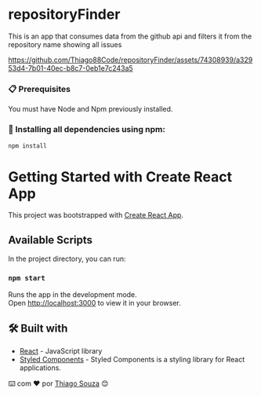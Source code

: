 # repositoryFinder
This is an app that consumes data from the github api and filters it from the repository name showing all issues

https://github.com/Thiago88Code/repositoryFinder/assets/74308939/a32953d4-7b01-40ec-b8c7-0eb1e7c243a5


### 📋 Prerequisites

You must have Node and Npm previously installed.

### 🔧 Installing all dependencies using npm:

```
npm install 
```

# Getting Started with Create React App

This project was bootstrapped with [Create React App](https://github.com/facebook/create-react-app).

## Available Scripts

In the project directory, you can run:

### `npm start`

Runs the app in the development mode.\
Open [http://localhost:3000](http://localhost:3000) to view it in your browser.



## 🛠️ Built with 

* [React](https://react.dev/) - JavaScript library
* [Styled Components](https://styled-components.com/) - Styled Components is a styling library for React applications.


⌨️ com ❤️ por [Thiago Souza](https://github.com/Thiago88Code) 😊
